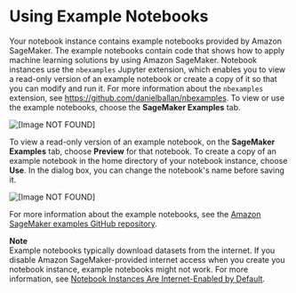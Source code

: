 # Using Example Notebooks<a name="howitworks-nbexamples"></a>

Your notebook instance contains example notebooks provided by Amazon SageMaker\. The example notebooks contain code that shows how to apply machine learning solutions by using Amazon SageMaker\. Notebook instances use the `nbexamples` Jupyter extension, which enables you to view a read\-only version of an example notebook or create a copy of it so that you can modify and run it\. For more information about the `nbexamples` extension, see [https://github\.com/danielballan/nbexamples](https://github.com/danielballan/nbexamples)\. To view or use the example notebooks, choose the **SageMaker Examples** tab\.

![\[Image NOT FOUND\]](http://docs.aws.amazon.com/sagemaker/latest/dg/images/console-nbexamples.png)

To view a read\-only version of an example notebook, on the **SageMaker Examples** tab, choose **Preview** for that notebook\. To create a copy of an example notebook in the home directory of your notebook instance, choose **Use**\. In the dialog box, you can change the notebook's name before saving it\.

![\[Image NOT FOUND\]](http://docs.aws.amazon.com/sagemaker/latest/dg/images/nbexample-preview-use.png)

For more information about the example notebooks, see the [Amazon SageMaker examples GitHub repository](https://github.com/awslabs/amazon-sagemaker-examples)\.

**Note**  
Example notebooks typically download datasets from the internet\. If you disable Amazon SageMaker\-provided internet access when you create you notebook instance, example notebooks might not work\. For more information, see [Notebook Instances Are Internet\-Enabled by Default](appendix-additional-considerations.md#appendix-notebook-and-internet-access)\.